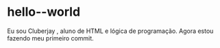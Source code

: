 # hello--world
Eu sou Cluberjay , aluno de HTML e lógica de programação. 
Agora estou fazendo meu primeiro commit.
